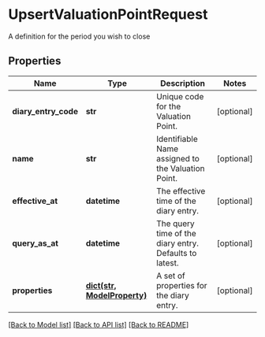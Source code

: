 # UpsertValuationPointRequest

A definition for the period you wish to close

## Properties
Name | Type | Description | Notes
------------ | ------------- | ------------- | -------------
**diary_entry_code** | **str** | Unique code for the Valuation Point. | [optional] 
**name** | **str** | Identifiable Name assigned to the Valuation Point. | [optional] 
**effective_at** | **datetime** | The effective time of the diary entry. | [optional] 
**query_as_at** | **datetime** | The query time of the diary entry. Defaults to latest. | [optional] 
**properties** | [**dict(str, ModelProperty)**](ModelProperty.md) | A set of properties for the diary entry. | [optional] 

[[Back to Model list]](../README.md#documentation-for-models) [[Back to API list]](../README.md#documentation-for-api-endpoints) [[Back to README]](../README.md)


